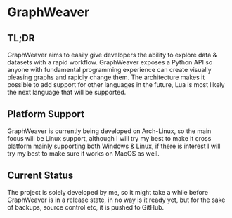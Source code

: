 # GraphWeaver

## TL;DR
GraphWeaver aims to easily give developers the ability to explore data & datasets
with a rapid workflow. GraphWeaver exposes a Python API so anyone with fundamental
programming experience can create visually pleasing graphs and rapidly change them.
The architecture makes it possible to add support for other languages in the future,
Lua is most likely the next language that will be supported.



## Platform Support
GraphWeaver is currently being developed on Arch-Linux, so the main focus
will be Linux support, although I will try my best to make it cross platform
mainly supporting both Windows & Linux, if there is interest I will try my best
to make sure it works on MacOS as well.


## Current Status
The project is solely developed by me, so it might take a while before GraphWeaver
is in a release state, in no way is it ready yet, but for the sake of backups,
source control etc, it is pushed to GitHub.
